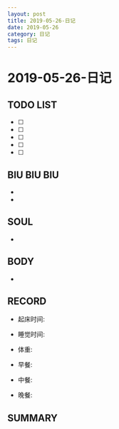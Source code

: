 ```yaml
---
layout: post
title: 2019-05-26-日记
date: 2019-05-26
category: 日记
tags: 日记
---
```

# 2019-05-26-日记
## TODO LIST
- [ ] 
- [ ] 
- [ ] 
- [ ] 
- [ ] 
 
## BIU BIU BIU
- 
- 
 
## SOUL
- 
 
## BODY
- 
 
## RECORD
- 起床时间:  
- 睡觉时间:  
 
- 体重:  
 
- 早餐:  
- 中餐:  
- 晚餐:  
 
## SUMMARY
 
 
